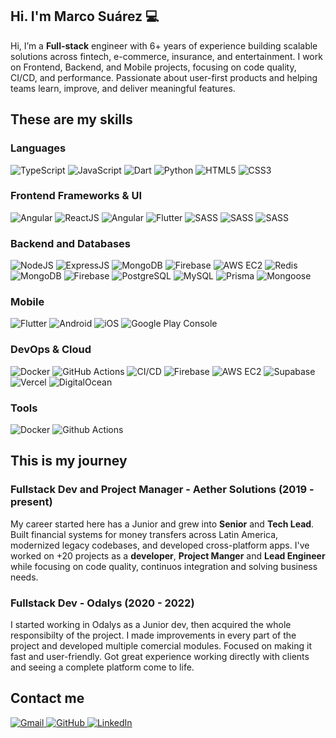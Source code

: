 ## Hi. I'm Marco Suárez 💻

Hi, I’m a **Full-stack** engineer with 6+ years of experience building scalable solutions across fintech, e-commerce, insurance, and entertainment. I work on Frontend, Backend, and Mobile projects, focusing on code quality, CI/CD, and performance. Passionate about user-first products and helping teams learn, improve, and deliver meaningful features.

## These are my skills

### Languages

<p>
    <img alt="TypeScript" src="https://img.shields.io/badge/-TypeScript-3178C6?style=flat&logo=typescript&logoColor=white&link=https://www.typescriptlang.org/" />
    <img alt="JavaScript" src="https://img.shields.io/badge/-JavaScript-F7DF1E?style=flat&logo=javascript&logoColor=black&link=https://developer.mozilla.org/en-US/docs/Web/JavaScript" />
    <img alt="Dart" src="https://img.shields.io/badge/-Dart-0175C2?style=flat&logo=dart&logoColor=white&link=https://dart.dev/" />
    <img alt="Python" src="https://img.shields.io/badge/-Python-3776AB?style=flat&logo=python&logoColor=white&link=https://www.python.org/" />
    <img alt="HTML5" src="https://img.shields.io/badge/-HTML5-E34F26?style=flat&logo=html5&logoColor=white&link=https://developer.mozilla.org/en-US/docs/Web/HTML" />
    <img alt="CSS3" src="https://img.shields.io/badge/-CSS3-1572B6?style=flat&logo=css3&logoColor=white&link=https://developer.mozilla.org/en-US/docs/Web/CSS" />
</p>

### Frontend Frameworks & UI

<p>
    <img alt="Angular" src="https://img.shields.io/badge/-Angular-DF432F?style=flat&logo=angular&logoColor=white&link=https://https://angular.dev/" />
    <img alt="ReactJS" src="https://img.shields.io/badge/-React-43D8FD?style=flat&logo=react&logoColor=white&link=https://https://react.dev/" />
    <img alt="Angular" src="https://img.shields.io/badge/-Svelte-F2481D?style=flat&logo=svelte&logoColor=white&link=https%3A%2F%2Fsvelte.dev" />
    <img alt="Flutter" src="https://img.shields.io/badge/-Flutter-31B9F6?style=flat&logo=Flutter&logoColor=white&link=https://flutter.dev/" />
    <img alt="SASS" src="https://img.shields.io/badge/-Sass-C56494?style=flat&logo=sass&logoColor=white&link=https://sass-lang.com/" />
    <img alt="SASS" src="https://img.shields.io/badge/-Tailwind-01B9D9?style=flat&logo=tailwindcss&logoColor=white&link=https://tailwindcss.com/" />
    <img alt="SASS" src="https://img.shields.io/badge/-Bootstrap-7A09F7?style=flat&logo=bootstrap&logoColor=white&link=https://getbootstrap.com/" />

</p>

### Backend and Databases

<p>
    <img alt="NodeJS" src="https://img.shields.io/badge/-NodeJS-339933?style=flat&logo=node.js&logoColor=white&link=https://nodejs.org/" />
    <img alt="ExpressJS" src="https://img.shields.io/badge/-ExpressJS-333333?style=flat&logo=express&logoColor=white&link=https%3A%2F%2Fexpressjs.com" />
    <img alt="MongoDB" src="https://img.shields.io/badge/-MongoDB-2B694A?style=flat&logo=mongodb&logoColor=white&link=https%3A%2F%2Fmongodb.com" />
    <img alt="Firebase" src="https://img.shields.io/badge/-Firebase-FFC431?style=flat&logo=firebase&logoColor=white&link=https%3A%2F%2Ffirebase.google.com" />
    <img alt="AWS EC2" src="https://img.shields.io/badge/-EC2-F68633?style=flat&logo=amazon-web-services&logoColor=white&link=https%3A%2F%2Fgithub.com" />
    <img alt="Redis" src="https://img.shields.io/badge/-Redis-DC382D?style=flat&logo=redis&logoColor=white&link=https://redis.io/" />
    <img alt="MongoDB" src="https://img.shields.io/badge/-MongoDB-47A248?style=flat&logo=mongodb&logoColor=white&link=https://mongodb.com/" />
    <img alt="Firebase" src="https://img.shields.io/badge/-Firebase-FFCA28?style=flat&logo=firebase&logoColor=white&link=https://firebase.google.com/" />
    <img alt="PostgreSQL" src="https://img.shields.io/badge/-PostgreSQL-336791?style=flat&logo=postgresql&logoColor=white&link=https://www.postgresql.org/" />
    <img alt="MySQL" src="https://img.shields.io/badge/-MySQL-4479A1?style=flat&logo=mysql&logoColor=white&link=https://www.mysql.com/" />
    <img alt="Prisma" src="https://img.shields.io/badge/-Prisma-2D3748?style=flat&logo=prisma&logoColor=white&link=https://www.prisma.io/" />
    <img alt="Mongoose" src="https://img.shields.io/badge/-Mongoose-880000?style=flat&logo=mongoose&logoColor=white&link=https://mongoosejs.com/" />
</p>

### Mobile

<p>
    <img alt="Flutter" src="https://img.shields.io/badge/-Flutter-31B9F6?style=flat&logo=flutter&logoColor=white&link=https://flutter.dev/" />
    <img alt="Android" src="https://img.shields.io/badge/-Android-3DDC84?style=flat&logo=android&logoColor=white&link=https://developer.android.com/" />
    <img alt="iOS" src="https://img.shields.io/badge/-iOS-000000?style=flat&logo=apple&logoColor=white&link=https://developer.apple.com/ios/" />
    <img alt="Google Play Console" src="https://img.shields.io/badge/-Google%20Play%20Console-414141?style=flat&logo=google-play&logoColor=white&link=https://play.google.com/console/about/" />
</p>

### DevOps & Cloud

<p>
    <img alt="Docker" src="https://img.shields.io/badge/-Docker-2496ED?style=flat&logo=docker&logoColor=white&link=https://www.docker.com/" />
    <img alt="GitHub Actions" src="https://img.shields.io/badge/-GitHub%20Actions-2088FF?style=flat&logo=github-actions&logoColor=white&link=https://github.com/features/actions" />
    <img alt="CI/CD" src="https://img.shields.io/badge/-CI%2FCD-0A0A0A?style=flat&logo=githubactions&logoColor=white&link=https://en.wikipedia.org/wiki/CI/CD" />
    <img alt="Firebase" src="https://img.shields.io/badge/-Firebase-FFCA28?style=flat&logo=firebase&logoColor=white&link=https://firebase.google.com/" />
    <img alt="AWS EC2" src="https://img.shields.io/badge/-AWS%20EC2-F68633?style=flat&logo=amazon-ec2&logoColor=white&link=https://aws.amazon.com/ec2/" />
    <img alt="Supabase" src="https://img.shields.io/badge/-Supabase-3ECF8E?style=flat&logo=supabase&logoColor=white&link=https://supabase.com/" />
    <img alt="Vercel" src="https://img.shields.io/badge/-Vercel-000000?style=flat&logo=vercel&logoColor=white&link=https://vercel.com/" />
    <img alt="DigitalOcean" src="https://img.shields.io/badge/-DigitalOcean-0080FF?style=flat&logo=digitalocean&logoColor=white&link=https://www.digitalocean.com/" />
</p>

### Tools

<p>
    <img alt="Docker" src="https://img.shields.io/badge/-Docker-2496ED?style=flat&logo=docker&logoColor=white&link=https://www.docker.com/" />
    <img alt="Github Actions" src="https://img.shields.io/badge/-Github%20Actions-1F2328?style=flat&logo=github&logoColor=white&link=https%3A%2F%2Fgithub.com" />
    
</p>

## This is my journey

### Fullstack Dev and Project Manager - Aether Solutions (2019 - present)

My career started here has a Junior and grew into **Senior** and **Tech Lead**. Built financial systems for money transfers across Latin America, modernized legacy codebases, and developed cross-platform apps. I've worked on +20 projects as a **developer**, **Project Manger** and **Lead Engineer** while focusing on code quality, continuos integration and solving business needs.

### Fullstack Dev - Odalys (2020 - 2022)

I started working in Odalys as a Junior dev, then acquired the whole responsibilty of the project. I made improvements in every part of the project and developed multiple comercial modules. Focused on making it fast and user-friendly. Got great experience working directly with clients and seeing a complete platform come to life.

## Contact me

<p>
    <a href="mailto:marcosuarezp95@gmail.com" target="_blank" ref="noopener noreferrer">
        <img alt="Gmail" src="https://img.shields.io/badge/-Gmail-D14836?style=flat&logo=gmail&logoColor=white" />
    </a>
    <a href="https://github.com/marksasp95" target="_blank" ref="noopener noreferrer">
        <img alt="GitHub" src="https://img.shields.io/badge/-GitHub-181717?style=flat&logo=github&logoColor=white" />
    </a>
    <a href="https://linkedin.com/in/marco-suarez-703356117/" target="_blank" ref="noopener noreferrer">
        <img alt="LinkedIn" src="https://img.shields.io/badge/-LinkedIn-0077B5?style=flat&logo=linkedin&logoColor=white" />
    </a>
</p>
